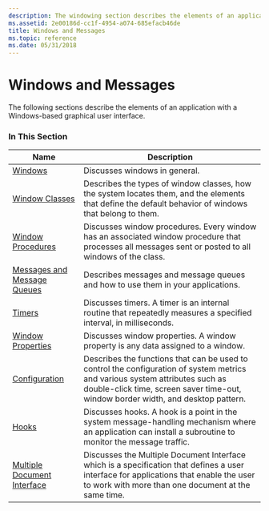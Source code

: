 ```yaml
---
description: The windowing section describes the elements of an application with a Windows-based graphical user interface.
ms.assetid: 2e00186d-cc1f-4954-a074-685efacb46de
title: Windows and Messages
ms.topic: reference
ms.date: 05/31/2018
---
```


# Windows and Messages

The following sections describe the elements of an application with a Windows-based graphical user interface.

### In This Section



| Name                                                           | Description                                                                                                                                                                                                                  |
|----------------------------------------------------------------|------------------------------------------------------------------------------------------------------------------------------------------------------------------------------------------------------------------------------|
| [Windows](windows.md)                                         | Discusses windows in general.<br/>                                                                                                                                                                                     |
| [Window Classes](window-classes.md)                           | Describes the types of window classes, how the system locates them, and the elements that define the default behavior of windows that belong to them.<br/>                                                             |
| [Window Procedures](window-procedures.md)                     | Discusses window procedures. Every window has an associated window procedure that processes all messages sent or posted to all windows of the class.<br/>                                                              |
| [Messages and Message Queues](messages-and-message-queues.md) | Describes messages and message queues and how to use them in your applications.<br/>                                                                                                                                   |
| [Timers](timers.md)                                           | Discusses timers. A timer is an internal routine that repeatedly measures a specified interval, in milliseconds.<br/>                                                                                                  |
| [Window Properties](window-properties.md)                     | Discusses window properties. A window property is any data assigned to a window.<br/>                                                                                                                                  |
| [Configuration](configuration.md)                             | Describes the functions that can be used to control the configuration of system metrics and various system attributes such as double-click time, screen saver time-out, window border width, and desktop pattern.<br/> |
| [Hooks](hooks.md)                                             | Discusses hooks. A hook is a point in the system message-handling mechanism where an application can install a subroutine to monitor the message traffic.<br/>                                                         |
| [Multiple Document Interface](multiple-document-interface.md) | Discusses the Multiple Document Interface which is a specification that defines a user interface for applications that enable the user to work with more than one document at the same time.<br/>                      |



 

 

 




